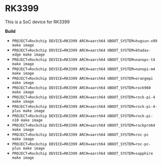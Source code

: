 # RK3399

This is a SoC device for RK3399

**Build**

* `PROJECT=Rockchip DEVICE=RK3399 ARCH=aarch64 UBOOT_SYSTEM=hugsun-x99 make image`
* `PROJECT=Rockchip DEVICE=RK3399 ARCH=aarch64 UBOOT_SYSTEM=khadas-edge make image`
* `PROJECT=Rockchip DEVICE=RK3399 ARCH=aarch64 UBOOT_SYSTEM=nanopc-t4 make image`
* `PROJECT=Rockchip DEVICE=RK3399 ARCH=aarch64 UBOOT_SYSTEM=nanopi-m4 make image`
* `PROJECT=Rockchip DEVICE=RK3399 ARCH=aarch64 UBOOT_SYSTEM=orangepi make image`
* `PROJECT=Rockchip DEVICE=RK3399 ARCH=aarch64 UBOOT_SYSTEM=rock960 make image`
* `PROJECT=Rockchip DEVICE=RK3399 ARCH=aarch64 UBOOT_SYSTEM=rock-pi-4 make image`
* `PROJECT=Rockchip DEVICE=RK3399 ARCH=aarch64 UBOOT_SYSTEM=rock-pi-4-plus make image`
* `PROJECT=Rockchip DEVICE=RK3399 ARCH=aarch64 UBOOT_SYSTEM=rock-pi-n10 make image`
* `PROJECT=Rockchip DEVICE=RK3399 ARCH=aarch64 UBOOT_SYSTEM=rockpro64 make image`
* `PROJECT=Rockchip DEVICE=RK3399 ARCH=aarch64 UBOOT_SYSTEM=roc-pc make image`
* `PROJECT=Rockchip DEVICE=RK3399 ARCH=aarch64 UBOOT_SYSTEM=roc-pc-plus make image`
* `PROJECT=Rockchip DEVICE=RK3399 ARCH=aarch64 UBOOT_SYSTEM=sapphire make image`
